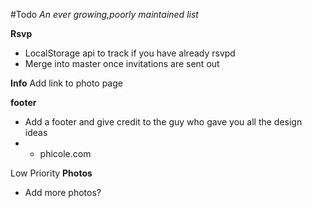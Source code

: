 #Todo
*An ever growing,poorly maintained list*


**Rsvp**
- LocalStorage api to track if you have already rsvpd
- Merge into master once invitations are sent out


**Info**
Add link to photo page

**footer**
- Add a footer and give credit to the guy who gave you all the design ideas
- - phicole.com

Low Priority
**Photos**
- Add more photos?